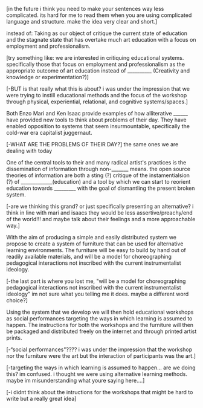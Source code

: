 [in the future i think you need to make your sentences way less complicated. its hard for me to read them when you are using complicated language and structure. make the idea very clear and short.]

instead of:
Taking as our object of critique the current state of education and the stagnate state that has overtake much art education with a focus on employment and professionalism. 

[try something like:
we are interested in critiquing educational systems. specifically those that focus on employment and professionalism as the appropriate outcome of art education instead of __________ (Creativity and knowledge or experimentation?)]

[-BUT is that really what this is about? i was under the impression that we were trying to instill educational methods and the focus of the workshop through physical, experiential, relational, and cognitive systems/spaces.]

Both Enzo Mari and Ken Isaac provide examples of how alliterative ______ have provided new tools to think about problems of their day. They have enabled opposition to systems that seem insurmountable, specifically the cold-war era capitalist juggernaut. 

[-WHAT ARE THE PROBLEMS OF THEIR DAY?] the same ones we are dealing with today


One of the central tools to their and many radical artist's practices is the dissemination of information through non-_______ means. the open source theories of information are both a sting (?) critique of the instamentialsion (?) of _____________(education) and a tool by which we can start to reorient education towards _________ with the goal of dismantling the present broken system. 

[-are we thinking this grand? or just specifically presenting an alternative? i think in line with mari and isaacs they would be less assertive/preachy/end of the world!!! and maybe talk about their feelings and a more approachable way.]
	 
With the aim of producing a simple and easily distributed system we propose to create a system of furniture that can be used for alternative learning environments. The furniture will be easy to build by hand out of readily available materials, and will be a model for choreographing pedagogical interactions not inscribed with the current instrumentalist ideology. 

[-the last part is where you lost me, "will be a model for choreographing pedagogical interactions not inscribed with the current instrumentalist ideology" im not sure what you telling me it does. maybe a different word choice?]

Using the system that we develop we will then hold educational workshops as social performances targeting the ways in which learning is assumed to happen. The instructions for both the workshops and the furniture will then be packaged and distributed freely on the internet and through printed artist prints. 

[-“social performances"???? i was under the impression that the workshop nor the furniture were the art but the interaction of participants was the art.]

[-targeting the ways in which learning is assumed to happen... are we doing this? im confused. i thought we were using alternative learning methods. maybe im misunderstanding what youre saying here….]

[-i didnt think about the intructions for the workshops that might be hard to write but a really great idea]
